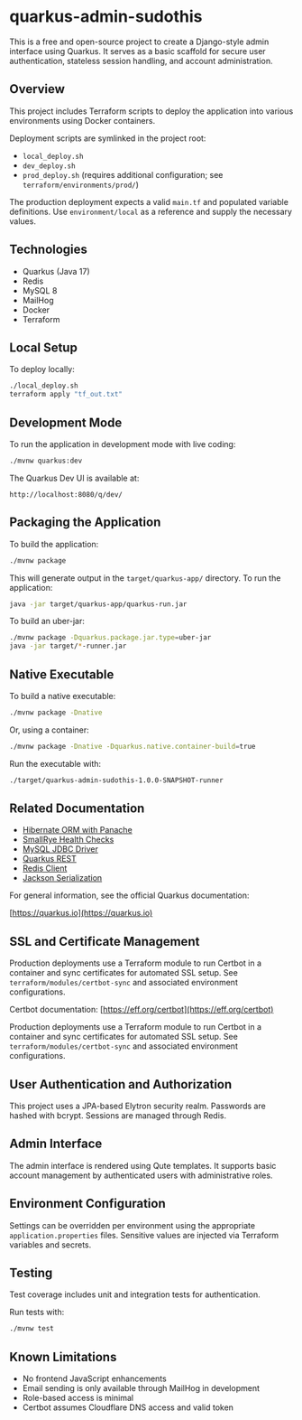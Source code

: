 # quarkus-admin-sudothis

This is a free and open-source project to create a Django-style admin interface using Quarkus. It serves as a basic scaffold for secure user authentication, stateless session handling, and account administration.

## Overview

This project includes Terraform scripts to deploy the application into various environments using Docker containers.

Deployment scripts are symlinked in the project root:

* `local_deploy.sh`
* `dev_deploy.sh`
* `prod_deploy.sh` (requires additional configuration; see `terraform/environments/prod/`)

The production deployment expects a valid `main.tf` and populated variable definitions. Use `environment/local` as a reference and supply the necessary values.

## Technologies

* Quarkus (Java 17)
* Redis
* MySQL 8
* MailHog
* Docker
* Terraform

## Local Setup

To deploy locally:

```bash
./local_deploy.sh
terraform apply "tf_out.txt"
```

## Development Mode

To run the application in development mode with live coding:

```bash
./mvnw quarkus:dev
```

The Quarkus Dev UI is available at:

```
http://localhost:8080/q/dev/
```

## Packaging the Application

To build the application:

```bash
./mvnw package
```

This will generate output in the `target/quarkus-app/` directory. To run the application:

```bash
java -jar target/quarkus-app/quarkus-run.jar
```

To build an uber-jar:

```bash
./mvnw package -Dquarkus.package.jar.type=uber-jar
java -jar target/*-runner.jar
```

## Native Executable

To build a native executable:

```bash
./mvnw package -Dnative
```

Or, using a container:

```bash
./mvnw package -Dnative -Dquarkus.native.container-build=true
```

Run the executable with:

```bash
./target/quarkus-admin-sudothis-1.0.0-SNAPSHOT-runner
```

## Related Documentation

* [Hibernate ORM with Panache](https://quarkus.io/guides/hibernate-orm-panache)
* [SmallRye Health Checks](https://quarkus.io/guides/smallrye-health)
* [MySQL JDBC Driver](https://quarkus.io/guides/datasource)
* [Quarkus REST](https://quarkus.io/guides/rest)
* [Redis Client](https://quarkus.io/guides/redis)
* [Jackson Serialization](https://quarkus.io/guides/rest#json-serialisation)

For general information, see the official Quarkus documentation:

[https://quarkus.io](https://quarkus.io)

## SSL and Certificate Management

Production deployments use a Terraform module to run Certbot in a container and sync certificates for automated SSL setup. See `terraform/modules/certbot-sync` and associated environment configurations.

Certbot documentation: [https://eff.org/certbot](https://eff.org/certbot)

Production deployments use a Terraform module to run Certbot in a container and sync certificates for automated SSL setup. See `terraform/modules/certbot-sync` and associated environment configurations.

## User Authentication and Authorization

This project uses a JPA-based Elytron security realm. Passwords are hashed with bcrypt. Sessions are managed through Redis.

## Admin Interface

The admin interface is rendered using Qute templates. It supports basic account management by authenticated users with administrative roles.

## Environment Configuration

Settings can be overridden per environment using the appropriate `application.properties` files. Sensitive values are injected via Terraform variables and secrets.

## Testing

Test coverage includes unit and integration tests for authentication.

Run tests with:

```bash
./mvnw test
```

## Known Limitations

* No frontend JavaScript enhancements
* Email sending is only available through MailHog in development
* Role-based access is minimal
* Certbot assumes Cloudflare DNS access and valid token
